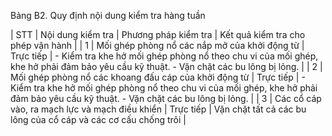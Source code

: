 Bảng B2. Quy định nội dung kiểm tra hàng tuần

|   STT | Nội dung kiểm tra                                     | Phương pháp kiểm tra   | Kết quả kiểm tra cho phép vận hành                                                                                                  |
|     1 | Mối ghép phòng nổ các nắp mở của khởi động từ         | Trực tiếp              | - Kiểm tra khe hở mối ghép phòng nổ theo chu vi của mối ghép, khe hở phải đảm bảo yêu cầu kỹ thuật. - Vặn chặt các bu lông bị lỏng. |
|     2 | Mối ghép phòng nổ các khoang đấu cáp của khởi động từ | Trực tiếp              | - Kiểm tra khe hở mối ghép phòng nổ theo chu vi của mối ghép, khe hở phải đảm bảo yêu cầu kỹ thuật. - Vặn chặt các bu lông bị lỏng. |
|     3 | Các cổ cáp vào, ra mạch lực và mạch điều khiển        | Trực tiếp              | Vặn chặt tất cả các bu lông của cổ cáp và các cơ cấu chống trôi                                                                     |